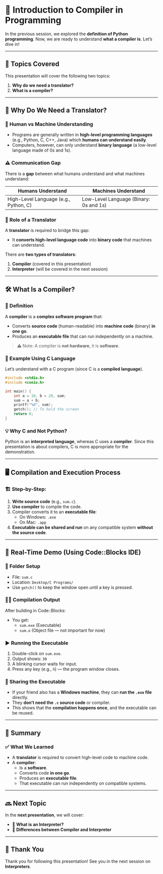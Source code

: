 # 📘 Introduction to Compiler in Programming

In the previous session, we explored the **definition of Python programming**. Now, we are ready to understand **what a compiler is**. Let’s dive in!

---

## 📝 Topics Covered

This presentation will cover the following two topics:

1. **Why do we need a translator?**
2. **What is a compiler?**

---

## 🔄 Why Do We Need a Translator?

### 🧠 Human vs Machine Understanding

- Programs are generally written in **high-level programming languages** (e.g., Python, C, C++, Java) which **humans can understand easily**.
- Computers, however, can only understand **binary language** (a low-level language made of 0s and 1s).

### ⚠️ Communication Gap

There is a **gap** between what humans understand and what machines understand:

| Humans Understand | Machines Understand |
|-------------------|---------------------|
| High-Level Language (e.g., Python, C) | Low-Level Language (Binary: 0s and 1s) |

### 🔧 Role of a Translator

A **translator** is required to bridge this gap:
- It **converts high-level language code** into **binary code** that machines can understand.

There are **two types of translators**:

1. **Compiler** (covered in this presentation)
2. **Interpreter** (will be covered in the next session)

---

## 🛠️ What Is a Compiler?

### 📌 Definition

A **compiler** is a **complex software program** that:
- Converts **source code** (human-readable) into **machine code** (binary) **in one go**.
- Produces an **executable file** that can run independently on a machine.

> ⚠️ Note: A compiler is **not hardware**, it is **software**.

### 🔁 Example Using C Language

Let’s understand with a C program (since C is a **compiled language**).

```c
#include <stdio.h>
#include <conio.h>

int main() {
    int a = 10, b = 20, sum;
    sum = a + b;
    printf("%d", sum);
    getch(); // To hold the screen
    return 0;
}
```

### 💡 Why C and Not Python?

Python is an **interpreted language**, whereas C uses a **compiler**. Since this presentation is about compilers, C is more appropriate for the demonstration.

---

## 🖥️ Compilation and Execution Process

### 🏗️ Step-by-Step:

1. **Write source code** (e.g., `sum.c`).
2. **Use compiler** to compile the code.
3. Compiler converts it to an **executable file**:
   - On Windows: `.exe`
   - On Mac: `.app`
4. **Executable can be shared and run** on any compatible system **without the source code**.

---

## 🧪 Real-Time Demo (Using Code::Blocks IDE)

### 📂 Folder Setup

- File: `sum.c`
- Location: `Desktop/C Programs/`
- Use `getch()` to keep the window open until a key is pressed.

### 🧑‍💻 Compilation Output

After building in Code::Blocks:
- You get:
  - `sum.exe` (Executable)
  - `sum.o` (Object file — not important for now)

### ▶️ Running the Executable

1. Double-click on `sum.exe`.
2. Output shows: `30`
3. A blinking cursor waits for input.
4. Press any key (e.g., `h`) — the program window closes.

### 🔁 Sharing the Executable

- If your friend also has a **Windows machine**, they can **run the `.exe` file** directly.
- They **don’t need the `.c` source code** or compiler.
- This shows that the **compilation happens once**, and the executable can be reused.

---

## 🧠 Summary

### ✅ What We Learned

- A **translator** is required to convert high-level code to machine code.
- A **compiler**:
  - Is a **software**.
  - Converts code **in one go**.
  - Produces an **executable file**.
  - That executable can run independently on compatible systems.

---

## 🔜 Next Topic

In the **next presentation**, we will cover:

- 🧾 **What is an Interpreter?**
- 🔄 **Differences between Compiler and Interpreter**

---

## 🙏 Thank You

Thank you for following this presentation! See you in the next session on **Interpreters**.
